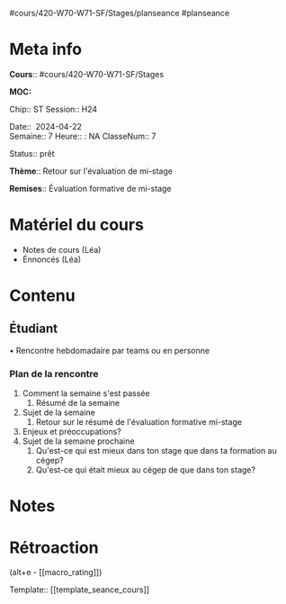 #cours/420-W70-W71-SF/Stages/planseance #planseance
# Meta info

**Cours**:: #cours/420-W70-W71-SF/Stages 

**MOC:** 

Chip::  <span class="chip cours-3">ST</span>
Session:: H24

Date::  2024-04-22  
Semaine:: 7
Heure:: : <span class="chip na">NA</span>
ClasseNum:: 7

Status:: <span class="chip ready">prêt</span> 

**Thème**:: Retour sur l'évaluation de mi-stage

**Remises**:: Évaluation formative de mi-stage

# Matériel du cours
* Notes de cours (Léa)
* Énnoncés (Léa)
# Contenu
## Étudiant
• Rencontre hebdomadaire par teams ou en personne
### Plan de la rencontre
1. Comment la semaine s'est passée
	1. Résumé de la semaine
3. Sujet de la semaine
	1. Retour sur le résumé de l'évaluation formative mi-stage
4. Enjeux et préoccupations?
5. Sujet de la semaine prochaine
	1. Qu'est-ce qui est mieux dans ton stage que dans ta formation au cégep?
	2. Qu'est-ce qui était mieux au cégep de que dans ton stage?
    
# Notes

# Rétroaction
(alt+e - [[macro_rating]])

Template:: [[template_seance_cours]]